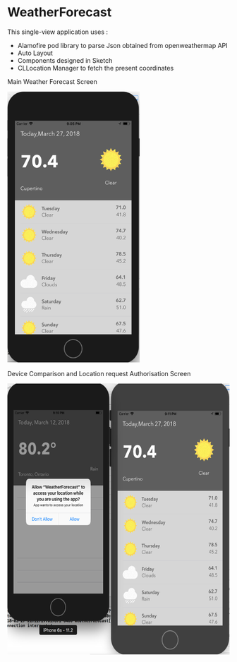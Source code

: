 # WeatherForecast
<p>This single-view application uses :</p>
 <ul>
  <li>Alamofire pod library to parse Json obtained from openweathermap API</li>
  <li>Auto Layout</li>
  <li>Components designed in Sketch</li>
  <li>CLLocation Manager to fetch the present coordinates</li>
 </ul>
<p>Main Weather Forecast Screen</p>
<img src="Screenshot/MainScreen.png" width = "300" height = "614"/>
<p>Device Comparison and Location request Authorisation Screen</p>
<img src="Screenshot/DeviceComparison.png" width = "600" height = "614" />
